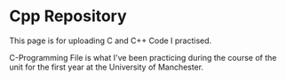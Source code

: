 # Cpp Repository
This page is for uploading C and C++ Code I practised.

C-Programming File is what I've been practicing during the course of the unit for the first year at the University of Manchester.
